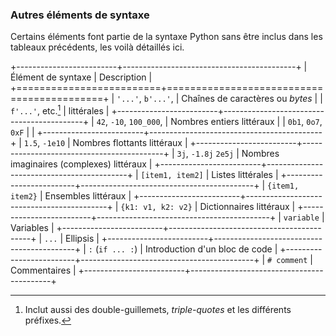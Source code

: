 ### Autres éléments de syntaxe

Certains éléments font partie de la syntaxe Python sans être inclus dans les tableaux précédents, les voilà détaillés ici.

+-------------------------+-------------------------------------------+
| Élément de syntaxe      | Description                               |
+=========================+===========================================+
| `'...'`, `b'...'`,      | Chaînes de caractères ou _bytes_          |
| `f'...'`, etc.[^string] | littérales                                |
+-------------------------+-------------------------------------------+
| `42`, `-10`, `100_000`, | Nombres entiers littéraux                 |
| `0b1`, `0o7`, `0xF`     |                                           |
+-------------------------+-------------------------------------------+
| `1.5`, `-1e10`          | Nombres flottants littéraux               |
+-------------------------+-------------------------------------------+
| `3j`, `-1.8j` `2e5j`    | Nombres imaginaires (complexes) littéraux |
+-------------------------+-------------------------------------------+
|  `[item1, item2]`       | Listes littérales                         |
+-------------------------+-------------------------------------------+
| `{item1, item2}`        | Ensembles littéraux                       |
+-------------------------+-------------------------------------------+
| `{k1: v1, k2: v2}`      | Dictionnaires littéraux                   |
+-------------------------+-------------------------------------------+
| `variable`              | Variables                                 |
+-------------------------+-------------------------------------------+
| `...`                   | Ellipsis                                  |
+-------------------------+-------------------------------------------+
| `:` (`if ... :`)        | Introduction d'un bloc de code            |
+-------------------------+-------------------------------------------+
| `# comment`             | Commentaires                              |
+-------------------------+-------------------------------------------+

[^string]: Inclut aussi des double-guillemets, _triple-quotes_ et les différents préfixes.
